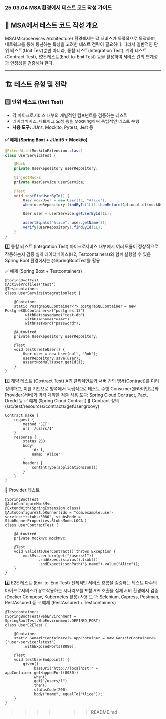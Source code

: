 ### 25.03.04 MSA 환경에서 테스트 코드 작성 가이드

## 📌 MSA에서 테스트 코드 작성 개요
MSA(Microservices Architecture) 환경에서는 각 서비스가 독립적으로 동작하며, 네트워크를 통해 통신하는 특성을 고려한 테스트 전략이 필요하다. 따라서 일반적인 단위 테스트(Unit Test)뿐만 아니라, 통합 테스트(Integration Test), 계약 테스트(Contract Test), E2E 테스트(End-to-End Test) 등을 활용하여 서비스 간의 연계성과 안정성을 검증해야 한다.

---

## 🏗️ 테스트 유형 및 전략

### 1️⃣ **단위 테스트 (Unit Test)**
- 각 마이크로서비스 내부의 개별적인 컴포넌트를 검증하는 테스트
- 데이터베이스, 네트워크 요청 등을 Mocking하여 독립적인 테스트 수행
- **사용 도구:** JUnit, Mockito, Pytest, Jest 등

#### ✅ **예제 (Spring Boot + JUnit5 + Mockito)**
```java
@ExtendWith(MockitoExtension.class)
class UserServiceTest {

    @Mock
    private UserRepository userRepository;

    @InjectMocks
    private UserService userService;

    @Test
    void testFindUserById() {
        User mockUser = new User(1L, "Alice");
        when(userRepository.findById(1L)).thenReturn(Optional.of(mockUser));

        User user = userService.getUserById(1L);

        assertEquals("Alice", user.getName());
        verify(userRepository).findById(1L);
    }
}
```

2️⃣ 통합 테스트 (Integration Test)
마이크로서비스 내부에서 여러 모듈이 정상적으로 작동하는지 검증
실제 데이터베이스(H2, Testcontainers)와 함께 실행할 수 있음
Spring Boot 환경에서는 @SpringBootTest를 활용

✅ 예제 (Spring Boot + Testcontainers)
```
@SpringBootTest
@ActiveProfiles("test")
@Testcontainers
class UserServiceIntegrationTest {

    @Container
    static PostgreSQLContainer<?> postgreSQLContainer = new PostgreSQLContainer<>("postgres:15")
        .withDatabaseName("test-db")
        .withUsername("user")
        .withPassword("password");

    @Autowired
    private UserRepository userRepository;

    @Test
    void testCreateUser() {
        User user = new User(null, "Bob");
        userRepository.save(user);
        assertNotNull(user.getId());
    }
}
```

3️⃣ 계약 테스트 (Contract Test)
API 클라이언트와 서버 간의 명세(Contract)를 미리 정의하고, 이를 기반으로 양쪽에서 독립적으로 테스트 수행
Consumer(클라이언트)와 Provider(서버)가 각각 계약을 검증
사용 도구: Spring Cloud Contract, Pact, Dredd 등
✅ 예제 (Spring Cloud Contract)
📌 Contract 정의 (src/test/resources/contracts/getUser.groovy)

```
Contract.make {
    request {
        method 'GET'
        url '/users/1'
    }
    response {
        status 200
        body(
            id: 1,
            name: 'Alice'
        )
        headers {
            contentType(applicationJson())
        }
    }
}
```

📌 Provider 테스트
```
@SpringBootTest
@AutoConfigureMockMvc
@ExtendWith(SpringExtension.class)
@AutoConfigureStubRunner(ids = "com.example:user-service:+:stubs:8080", stubsMode = StubRunnerProperties.StubsMode.LOCAL)
class UserContractTest {

    @Autowired
    private MockMvc mockMvc;

    @Test
    void validateUserContract() throws Exception {
        mockMvc.perform(get("/users/1"))
               .andExpect(status().isOk())
               .andExpect(jsonPath("$.name").value("Alice"));
    }
}
```
4️⃣ E2E 테스트 (End-to-End Test)
전체적인 서비스 흐름을 검증하는 테스트
다수의 마이크로서비스가 상호작용하는 시나리오를 포함
API 호출을 실제 서버 환경에서 검증 (Docker Compose, Kubernetes 활용)
사용 도구: Selenium, Cypress, Postman, RestAssured 등
✅ 예제 (RestAssured + Testcontainers)
```
@Testcontainers
@SpringBootTest(webEnvironment = SpringBootTest.WebEnvironment.DEFINED_PORT)
class UserE2ETest {

    @Container
    static GenericContainer<?> appContainer = new GenericContainer<>("user-service:latest")
        .withExposedPorts(8080);

    @Test
    void testUserEndpoint() {
        given()
            .baseUri("http://localhost:" + appContainer.getMappedPort(8080))
            .when()
            .get("/users/1")
            .then()
            .statusCode(200)
            .body("name", equalTo("Alice"));
    }
}

```
>>>>>>> README.md
